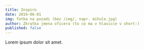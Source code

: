 ```yaml
---
title: Inspiro
date: 2019-06-01
img: fotka na pozadi (bez /img/, napr. mihule.jpg)
author: Zkratka jmena oficera (to co ma v hlavicce v short:)
published: false
---
```


Lorem ipsum dolor sit amet.
